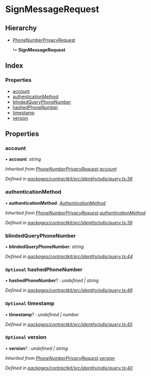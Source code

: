 # SignMessageRequest

## Hierarchy

* [PhoneNumberPrivacyRequest](_identity_odis_query_.phonenumberprivacyrequest.md)

  ↳ **SignMessageRequest**

## Index

### Properties

* [account](_identity_odis_query_.signmessagerequest.md#account)
* [authenticationMethod](_identity_odis_query_.signmessagerequest.md#authenticationmethod)
* [blindedQueryPhoneNumber](_identity_odis_query_.signmessagerequest.md#blindedqueryphonenumber)
* [hashedPhoneNumber](_identity_odis_query_.signmessagerequest.md#optional-hashedphonenumber)
* [timestamp](_identity_odis_query_.signmessagerequest.md#optional-timestamp)
* [version](_identity_odis_query_.signmessagerequest.md#optional-version)

## Properties

### account

• **account**: _string_

_Inherited from_ [_PhoneNumberPrivacyRequest_](_identity_odis_query_.phonenumberprivacyrequest.md)_._[_account_](_identity_odis_query_.phonenumberprivacyrequest.md#account)

_Defined in_ [_packages/contractkit/src/identity/odis/query.ts:38_](https://github.com/celo-org/celo-monorepo/blob/master/packages/contractkit/src/identity/odis/query.ts#L38)

### authenticationMethod

• **authenticationMethod**: [_AuthenticationMethod_](../enums/_identity_odis_query_.authenticationmethod.md)

_Inherited from_ [_PhoneNumberPrivacyRequest_](_identity_odis_query_.phonenumberprivacyrequest.md)_._[_authenticationMethod_](_identity_odis_query_.phonenumberprivacyrequest.md#authenticationmethod)

_Defined in_ [_packages/contractkit/src/identity/odis/query.ts:39_](https://github.com/celo-org/celo-monorepo/blob/master/packages/contractkit/src/identity/odis/query.ts#L39)

### blindedQueryPhoneNumber

• **blindedQueryPhoneNumber**: _string_

_Defined in_ [_packages/contractkit/src/identity/odis/query.ts:44_](https://github.com/celo-org/celo-monorepo/blob/master/packages/contractkit/src/identity/odis/query.ts#L44)

### `Optional` hashedPhoneNumber

• **hashedPhoneNumber**? : _undefined \| string_

_Defined in_ [_packages/contractkit/src/identity/odis/query.ts:46_](https://github.com/celo-org/celo-monorepo/blob/master/packages/contractkit/src/identity/odis/query.ts#L46)

### `Optional` timestamp

• **timestamp**? : _undefined \| number_

_Defined in_ [_packages/contractkit/src/identity/odis/query.ts:45_](https://github.com/celo-org/celo-monorepo/blob/master/packages/contractkit/src/identity/odis/query.ts#L45)

### `Optional` version

• **version**? : _undefined \| string_

_Inherited from_ [_PhoneNumberPrivacyRequest_](_identity_odis_query_.phonenumberprivacyrequest.md)_._[_version_](_identity_odis_query_.phonenumberprivacyrequest.md#optional-version)

_Defined in_ [_packages/contractkit/src/identity/odis/query.ts:40_](https://github.com/celo-org/celo-monorepo/blob/master/packages/contractkit/src/identity/odis/query.ts#L40)

